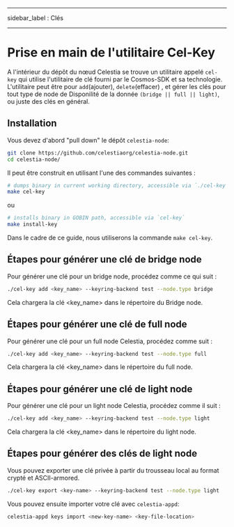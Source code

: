 - - -
sidebar_label : Clés
- - -

# Prise en main de l'utilitaire Cel-Key

A l'intérieur du dépôt du nœud Celestia se trouve un utilitaire appelé `cel-key` qui utilise l'utilitaire de clé fourni par le Cosmos-SDK et sa technologie. L'utilitaire peut être pour `add`(ajouter), `delete`(effacer) , et gérer les clés pour tout type de node de Disponilité de la donnée `(bridge || full || light)`, ou juste des clés en général.

## Installation

Vous devez d'abord "pull down" le dépôt `celestia-node`:

```sh
git clone https://github.com/celestiaorg/celestia-node.git
cd celestia-node/
```

Il peut être construit en utilisant l'une des commandes suivantes :

```sh
# dumps binary in current working directory, accessible via `./cel-key`
make cel-key
```

ou

```sh
# installs binary in GOBIN path, accessible via `cel-key`
make install-key
```

Dans le cadre de ce guide, nous utiliserons la commande `make cel-key`.

## Étapes pour générer une clé de **bridge** node

Pour générer une clé pour un bridge node, procédez comme ce qui suit :

```sh
./cel-key add <key_name> --keyring-backend test --node.type bridge
```

Cela chargera la clé <key_name> dans le répertoire du Bridge node.

## Étapes pour générer une clé de **full** node

Pour générer une clé pour un full node Celestia, procédez comme suit :

```sh
./cel-key add <key_name> --keyring-backend test --node.type full
```

Cela chargera la clé <key_name> dans le répertoire du full node.

## Étapes pour générer une clé de **light** node

Pour générer une clé pour un light node Celestia, procédez comme il suit :

```sh
./cel-key add <key_name> --keyring-backend test --node.type light
```

Cela chargera la clé <key_name> dans le répertoire du light node.

## Étapes pour générer des clés de **light** node

Vous pouvez exporter une clé privée à partir du trousseau local au format crypté et ASCII-armored.

```sh
./cel-key export <key-name> --keyring-backend test --node.type light
```

Vous pouvez ensuite importer votre clé avec `celestia-appd`:

```sh
celestia-appd keys import <new-key-name> <key-file-location>
```
